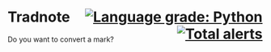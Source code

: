 <style>a {float: right;}</style>

# Tradnote <a href="https://lgtm.com/projects/g/VictorBetsch/Tradnote/context:python"><img alt="Language grade: Python" src="https://img.shields.io/lgtm/grade/python/g/VictorBetsch/Tradnote.svg?logo=lgtm&logoWidth=18"/></a> [![Total alerts](https://img.shields.io/lgtm/alerts/g/VictorBetsch/Tradnote.svg?logo=lgtm&logoWidth=18)](https://lgtm.com/projects/g/VictorBetsch/Tradnote/alerts/)
Do you want to convert a mark?
